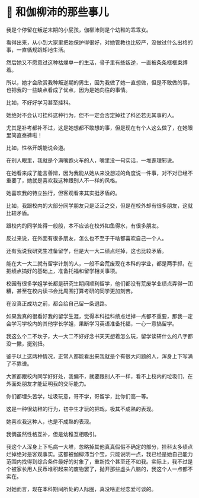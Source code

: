 # 🥀 和伽柳沛的那些事儿

我是个停留在叛逆末期的小屁孩，伽柳沛则是个幼稚的乖乖女。

看得出来，从小到大家里把她保护得很好，对她管教也比较严，没做过什么出格的事，一直循规蹈矩地生活。

然后她又不愿意过这种枯燥单一的生活，骨子里有些叛逆，一直被条条框框束缚着。

所以，她才会欣赏我种叛逆期的男生，因为我做了她一直想做，但是不敢做的事，也把我的一些缺点看成了优点，因为是她向往的事情。

比如，不好好学习甚至挂科。

她绝对不会认可挂科这种行为，但不一定会否定掉挂了科还若无其事的人。

尤其是补考都补不过，这是她想都不敢想的事，但是现在有个人这么做了，在她眼里简直泰裤啦！

比如，性格开朗能说会道。

在别人眼里，我就是个满嘴跑火车的人，嘴里没一句实话，一堆歪理邪说。

在她看来成了能言善辩，因为我能从她从来没想过的角度说一件事，对不对已经不重要了，她就是喜欢我这种跟别人不一样的风格。

她喜欢我的特立独行，但客观看来其实挺矛盾的。

比如，我跟校内的大部分同学朋友只是泛泛之交，但是在校外却有很多朋友，这就比较矛盾。

跟校内的同学处得一般般，本不应该在校外如鱼得水，有很多朋友。

反过来说，在外面有很多朋友，怎么也不至于干啥都喜欢自己一个人。

还有我说我研究生准备留学，但是大一大二绩点烂掉，这也比较矛盾。

能在大一大二就有留学计划的人，一般不会荒废现在本科的学业，都是两手抓，在把绩点搞好的基础上，准备托福和留学相关事项。

校园有很多学姐学长都是研究生期间顺利留学，他们都没有荒废学业绩点弄得一团糟，甚至在校内读书会比周围打算考研的同学更加刻苦。

在没真正成功之前，都会给自己留一条退路。

如果我真的很看好我的留学生涯，觉得本科挂科绩点烂掉一点都不重要，那我一定会学习学校内的其他学长学姐，果断学习英语准备托福，一心一意搞留学。

我这么个二不坎子，大一大二不好好念书天天想着怎么玩，留学读研什么的八字都没一撇，挺别扭。

鉴于以上这两种情况，正常人都能看出来我就是个有很大问题的人，浑身上下写满了不靠谱。

大家都跟校内同学好好处，我偏不，就要跟别人不一样，看不上校内的垃圾们，在外面处朋友才能证明我的交际能力。

你们都埋头苦学，垃圾玩意，哥不学，哥留学，比你们高一等。

这是一种很幼稚的行为，初中生才玩的把戏，极其不成熟的表现。

她喜欢我这种人，也是不成熟的表现。

我俩虽然性格互补，但是幼稚互相吸引。

我这个人浑身上下毛病一大堆，忽略掉其他真真假假不确定的部分，挂科太多绩点烂掉绝对是客观事实。这都被伽柳沛当个宝，只能说明一点，我已经是她自己能力范围内找得到综合条件最好的对象了，重新找个甚至还不如我。实际上，我不过是个被家长用人民币堆积起来的废物罢了，抛开那些虚头八脑的，我这个人一点都不实在。

对她而言，现在本科期间所处的人际圈，真没啥正经恋爱可谈的。
